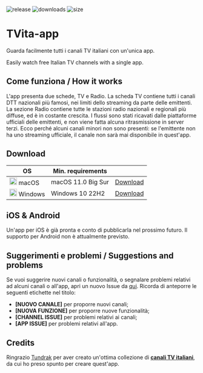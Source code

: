 ![release](https://img.shields.io/github/v/release/rgiorgiotech/TVita-app) ![downloads](https://img.shields.io/github/downloads/rgiorgiotech/TVita-app/total) ![size](https://img.shields.io/github/repo-size/rgiorgiotech/TVita-app)
# TVita-app
Guarda facilmente tutti i canali TV italiani con un'unica app.

Easily watch free Italian TV channels with a single app.

## Come funziona / How it works
L'app presenta due schede, TV e Radio. La scheda TV contiene tutti i canali DTT nazionali più famosi, nei limiti dello streaming da parte delle emittenti. La sezione Radio contiene tutte le stazioni radio nazionali e regionali più diffuse, ed è in costante crescita.
I flussi sono stati ricavati dalle piattaforme ufficiali delle emittenti, e non viene fatta alcuna ritrasmissione in server terzi. Ecco perché alcuni canali minori non sono presenti: se l'emittente non ha uno streaming ufficiale, il canale non sarà mai disponibile in quest'app.

## Download
| OS      | Min. requirements        |             |
|---------|--------------------------|-------------|
| <img src="https://upload.wikimedia.org/wikipedia/commons/1/1b/Apple_logo_grey.svg" width="20"/> macOS   | macOS 11.0 Big Sur  | [Download](https://github.com/rgiorgiotech/TVita-app/releases/latest/download/TVita-macOS-universal-latest.dmg)    |
| <img src="https://upload.wikimedia.org/wikipedia/commons/8/87/Windows_logo_-_2021.svg" width="20"/> Windows | Windows 10 22H2     | [Download](https://github.com/rgiorgiotech/TVita-app/releases/latest/download/TVita-Win-latest.msixbundle)    |

## iOS & Android
Un'app per iOS è già pronta e conto di pubblicarla nel prossimo futuro.
Il supporto per Android non è attualmente previsto.

## Suggerimenti e problemi / Suggestions and problems
Se vuoi suggerire nuovi canali o funzionalità, o segnalare problemi relativi ad alcuni canali o all'app, apri un nuovo Issue da [qui](https://github.com/rgiorgiotech/TVita-app/issues). Ricorda di anteporre le seguenti etichette nel titolo:

- **[NUOVO CANALE]** per proporre nuovi canali;
- **[NUOVA FUNZIONE]** per proporre nuove funzionalità;
- **[CHANNEL ISSUE]** per problemi relativi ai canali;
- **[APP ISSUE]** per problemi relativi all'app.

## Credits
Ringrazio [Tundrak](https://github.com/Tundrak) per aver creato un'ottima collezione di [**canali TV italiani**](https://github.com/Tundrak/IPTV-Italia), da cui ho preso spunto per creare quest'app.
